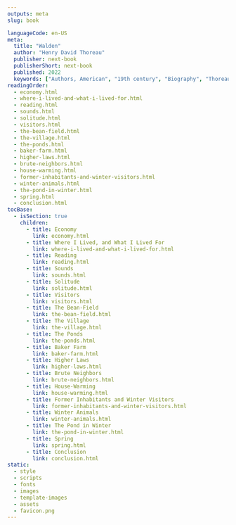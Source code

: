 ```yaml
---
outputs: meta
slug: book

languageCode: en-US
meta:
  title: "Walden"
  author: "Henry David Thoreau"
  publisher: next-book
  publisherShort: next-book
  published: 2022
  keywords: ["Authors, American", "19th century", "Biography", "Thoreau, Henry David, 1817-1862", "Homes and haunts", "Massachusetts", "Walden Woods", "Solitude", "Social life and customs"]
readingOrder:
  - economy.html
  - where-i-lived-and-what-i-lived-for.html
  - reading.html
  - sounds.html
  - solitude.html
  - visitors.html
  - the-bean-field.html
  - the-village.html
  - the-ponds.html
  - baker-farm.html
  - higher-laws.html
  - brute-neighbors.html
  - house-warming.html
  - former-inhabitants-and-winter-visitors.html
  - winter-animals.html
  - the-pond-in-winter.html
  - spring.html
  - conclusion.html
tocBase:
  - isSection: true
    children:
      - title: Economy
        link: economy.html
      - title: Where I Lived, and What I Lived For
        link: where-i-lived-and-what-i-lived-for.html
      - title: Reading
        link: reading.html
      - title: Sounds
        link: sounds.html
      - title: Solitude
        link: solitude.html
      - title: Visitors
        link: visitors.html
      - title: The Bean-Field
        link: the-bean-field.html
      - title: The Village
        link: the-village.html
      - title: The Ponds
        link: the-ponds.html
      - title: Baker Farm
        link: baker-farm.html
      - title: Higher Laws
        link: higher-laws.html
      - title: Brute Neighbors
        link: brute-neighbors.html
      - title: House-Warming
        link: house-warming.html
      - title: Former Inhabitants and Winter Visitors
        link: former-inhabitants-and-winter-visitors.html
      - title: Winter Animals
        link: winter-animals.html
      - title: The Pond in Winter
        link: the-pond-in-winter.html
      - title: Spring
        link: spring.html
      - title: Conclusion
        link: conclusion.html
static:
  - style
  - scripts
  - fonts
  - images
  - template-images
  - assets
  - favicon.png
---
```


